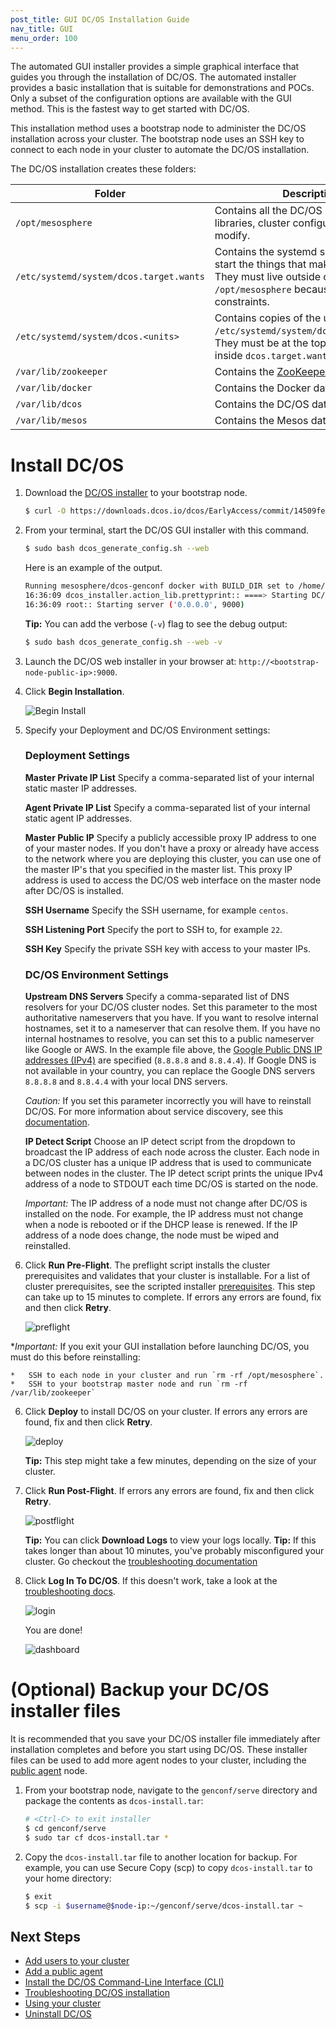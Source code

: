 ```yaml
---
post_title: GUI DC/OS Installation Guide
nav_title: GUI
menu_order: 100
---
```


The automated GUI installer provides a simple graphical interface that guides you through the installation of DC/OS. The automated installer provides a basic installation that is suitable for demonstrations and POCs. Only a subset of the configuration options are available with the GUI method. This is the fastest way to get started with DC/OS.

This installation method uses a bootstrap node to administer the DC/OS installation across your cluster. The bootstrap node uses an SSH key to connect to each node in your cluster to automate the DC/OS installation.

The DC/OS installation creates these folders:

| Folder                                  | Description                                                                                                                                            |
|-----------------------------------------|--------------------------------------------------------------------------------------------------------------------------------------------------------|
| `/opt/mesosphere`                       | Contains all the DC/OS binaries, libraries, cluster configuration. Do not modify.                                                                      |
| `/etc/systemd/system/dcos.target.wants` | Contains the systemd services which start the things that make up systemd. They must live outside of `/opt/mesosphere` because of systemd constraints. |
| `/etc/systemd/system/dcos.<units>`      | Contains copies of the units in `/etc/systemd/system/dcos.target.wants`. They must be at the top folder as well as inside `dcos.target.wants`.         |
| `/var/lib/zookeeper`                    | Contains the [ZooKeeper](/docs/1.7/overview/concepts/#zookeeper) data.                                                                                      |
| `/var/lib/docker`                       | Contains the Docker data.                                                                                                                              |
| `/var/lib/dcos`                         | Contains the DC/OS data.                                                                                                                               |
| `/var/lib/mesos`                        | Contains the Mesos data.                                                                                                                               |


# Install DC/OS

1.  Download the [DC/OS installer][1] to your bootstrap node.

    ```bash
    $ curl -O https://downloads.dcos.io/dcos/EarlyAccess/commit/14509fe1e7899f439527fb39867194c7a425c771/dcos_generate_config.sh
    ```

1.  From your terminal, start the DC/OS GUI installer with this command.

    ```bash
    $ sudo bash dcos_generate_config.sh --web
    ```

    Here is an example of the output.

    ```bash
    Running mesosphere/dcos-genconf docker with BUILD_DIR set to /home/centos/genconf
    16:36:09 dcos_installer.action_lib.prettyprint:: ====> Starting DC/OS installer in web mode
    16:36:09 root:: Starting server ('0.0.0.0', 9000)
    ```

    **Tip:** You can add the verbose (`-v`) flag to see the debug output:

    ```bash
    $ sudo bash dcos_generate_config.sh --web -v
    ```

2.  Launch the DC/OS web installer in your browser at: `http://<bootstrap-node-public-ip>:9000`.

3.  Click **Begin Installation**.

    ![Begin Install](../img/dcos-gui-install.png)

4.  Specify your Deployment and DC/OS Environment settings:

    ### Deployment Settings

    **Master Private IP List**
    Specify a comma-separated list of your internal static master IP addresses.

    **Agent Private IP List**
    Specify a comma-separated list of your internal static agent IP addresses.

    **Master Public IP**
    Specify a publicly accessible proxy IP address to one of your master nodes. If you don't have a proxy or already have access to the network where you are deploying this cluster, you can use one of the master IP's that you specified in the master list. This proxy IP address is used to access the DC/OS web interface on the master node after DC/OS is installed.

    **SSH Username**
    Specify the SSH username, for example `centos`.

    **SSH Listening Port**
    Specify the port to SSH to, for example `22`.

    **SSH Key**
    Specify the private SSH key with access to your master IPs.

    ### DC/OS Environment Settings

    **Upstream DNS Servers**
    Specify a comma-separated list of DNS resolvers for your DC/OS cluster nodes. Set this parameter to the most authoritative nameservers that you have. If you want to resolve internal hostnames, set it to a nameserver that can resolve them. If you have no internal hostnames to resolve, you can set this to a public nameserver like Google or AWS. In the example file above, the <a href="https://developers.google.com/speed/public-dns/docs/using" target="_blank">Google Public DNS IP addresses (IPv4)</a> are specified (`8.8.8.8` and `8.8.4.4`). If Google DNS is not available in your country, you can replace the Google DNS servers `8.8.8.8` and `8.8.4.4` with your local DNS servers.

    *Caution:* If you set this parameter incorrectly you will have to reinstall DC/OS. For more information about service discovery, see this [documentation][2].

    **IP Detect Script**
    Choose an IP detect script from the dropdown to broadcast the IP address of each node across the cluster. Each node in a DC/OS cluster has a unique IP address that is used to communicate between nodes in the cluster. The IP detect script prints the unique IPv4 address of a node to STDOUT each time DC/OS is started on the node.

    *Important:* The IP address of a node must not change after DC/OS is installed on the node. For example, the IP address must not change when a node is rebooted or if the DHCP lease is renewed. If the IP address of a node does change, the node must be wiped and reinstalled.

5.  Click **Run Pre-Flight**. The preflight script installs the cluster prerequisites and validates that your cluster is installable. For a list of cluster prerequisites, see the scripted installer [prerequisites][3]. This step can take up to 15 minutes to complete. If errors any errors are found, fix and then click **Retry**.

    ![preflight](../img/dcos-gui-preflight.png)

   **Important:* If you exit your GUI installation before launching DC/OS, you must do this before reinstalling:

    *   SSH to each node in your cluster and run `rm -rf /opt/mesosphere`.
    *   SSH to your bootstrap master node and run `rm -rf /var/lib/zookeeper`

6.  Click **Deploy** to install DC/OS on your cluster. If errors any errors are found, fix and then click **Retry**.

    ![deploy](../img/dcos-gui-deploy.png)

    **Tip:** This step might take a few minutes, depending on the size of your cluster.

7.  Click **Run Post-Flight**. If errors any errors are found, fix and then click **Retry**.

    ![postflight](../img/dcos-gui-postflight.png)

    **Tip:** You can click **Download Logs** to view your logs locally.
    **Tip:** If this takes longer than about 10 minutes, you've probably misconfigured your cluster. Go checkout the [troubleshooting documentation][9]

8.  Click **Log In To DC/OS**. If this doesn't work, take a look at the [troubleshooting docs][9].

    ![login](../img/dcos-gui-login.png)

    You are done!

    ![dashboard](../img/ui-dashboard.gif)

# <a name="backup"></a>(Optional) Backup your DC/OS installer files
It is recommended that you save your DC/OS installer file immediately after installation completes and before you start using DC/OS. These installer files can be used to add more agent nodes to your cluster, including the [public agent][4] node.

1.  From your bootstrap node, navigate to the `genconf/serve` directory and package the contents as `dcos-install.tar`:

    ```bash
    # <Ctrl-C> to exit installer
    $ cd genconf/serve
    $ sudo tar cf dcos-install.tar *
    ```

1.  Copy the `dcos-install.tar` file to another location for backup. For example, you can use Secure Copy (scp) to copy `dcos-install.tar` to your home directory:

    ```bash
    $ exit
    $ scp -i $username@$node-ip:~/genconf/serve/dcos-install.tar ~
    ```

## Next Steps

- [Add users to your cluster][10]
- [Add a public agent][4]
- [Install the DC/OS Command-Line Interface (CLI)][5]
- [Troubleshooting DC/OS installation][9]
- [Using your cluster][6]
- [Uninstall DC/OS][7]

[1]: https://downloads.dcos.io/dcos/EarlyAccess/commit/14509fe1e7899f439527fb39867194c7a425c771/dcos_generate_config.sh
[2]: /docs/1.7/overview/service-discovery/
[3]: /docs/1.7/administration/installing/custom/system-requirements/
[4]: /docs/1.7/administration/installing/custom/create-public-agent/
[5]: /docs/1.7/usage/cli/install/
[6]: /docs/1.7/usage/
[7]: /docs/1.7/administration/installing/custom/uninstall/
[9]: /docs/1.7/administration/installing/custom/troubleshooting/
[10]: /docs/1.7/administration/user-management/
